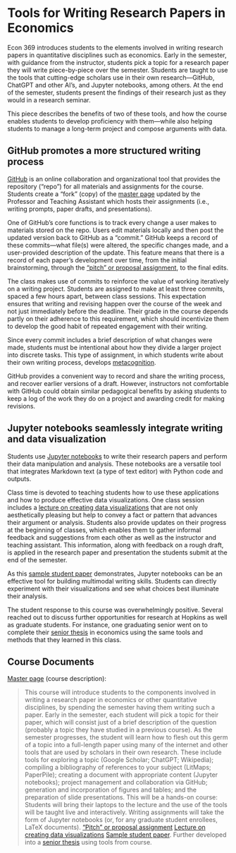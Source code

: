 # Tools for Writing Research Papers in Economics
Econ 369 introduces students to the elements involved in writing research
papers in quantitative disciplines such as economics. Early in the semester,
with guidance from the instructor, students pick a topic for a research paper
they will write piece-by-piece over the semester. Students are taught to use
the tools that cutting-edge scholars use in their own research—GitHub, ChatGPT
and other AI’s, and Jupyter notebooks, among others. At the end of the
semester, students present the findings of their research just as they would in
a research seminar.

This piece describes the benefits of two of these tools, and how the course
enables students to develop proficiency with them—while also helping students
to manage a long-term project and compose arguments with data.

## GitHub promotes a more structured writing process
[GitHub](https://github.com/) is an online collaboration and organizational
tool that provides the repository (“repo”) for all materials and assignments
for the course. Students create a “fork” (copy) of the [master
page](https://github.com/llorracc/as.180.369) updated by the Professor and
Teaching Assistant which hosts their assignments (i.e., writing prompts, paper
drafts, and presentations).

One of GitHub’s core functions is to track every change a user makes to
materials stored on the repo. Users edit materials locally and then post the
updated version back to GitHub as a “commit.” GitHub keeps a record of these
commits—what file(s) were altered, the specific changes made, and a
user-provided description of the update. This feature means that there is a
record of each paper’s development over time, from the initial brainstorming,
through the [“pitch” or proposal assignment](https://github.com/llorracc/as.180.369/tree/main/materials/pitch#mon-sep-25-research-pitches), to the final edits.

The class makes use of commits to reinforce the value of working iteratively on
a writing project. Students are assigned to make at least three commits, spaced
a few hours apart, between class sessions. This expectation ensures that
writing and revising happen over the course of the week and not just
immediately before the deadline.  Their grade in the course depends partly on
their adherence to this requirement, which should incentivize them to develop
the good habit of repeated engagement with their writing.

Since every commit includes a brief description of what changes were made,
students must be intentional about how they divide a larger project into
discrete tasks. This type of assignment, in which students write about their
own writing process, develops [metacognition](https://krieger.jhu.edu/writing-program/writing-toolkit/concepts-and-practices/writing-for-metacognition/).

GitHub provides a convenient way to record and share the writing process, and
recover earlier versions of a draft. However, instructors not comfortable with
GitHub could obtain similar pedagogical benefits by asking students to keep a
log of the work they do on a project and awarding credit for making revisions.

## Jupyter notebooks seamlessly integrate writing and data visualization

Students use [Jupyter notebooks](https://jupyter.org/) to write their research
papers and perform their data manipulation and analysis. These notebooks are a
versatile tool that integrates Markdown text (a type of text editor) with
Python code and outputs.

Class time is devoted to teaching students how to use these applications and
how to produce effective data visualizations. One class session includes a
[lecture on creating data visualizations](https://github.com/llorracc/as.180.369/blob/ba9d6ad1c17e8858fd0ec46687bba9e5d390eec1/contrib/camriddell/JHU%20Effective%20Data%20Visualization.pdf)
that are not only aesthetically pleasing but help to convey a fact or pattern
that advances their argument or analysis. Students also provide updates on
their progress at the beginning of classes, which enables them to gather
informal feedback and suggestions from each other as well as the instructor and
teaching assistant. This information, along with feedback on a rough draft, is
applied in the research paper and presentation the students submit at the end
of the semester.

As this [sample student paper](https://github.com/avnikadubey/as.180.369/blob/main/contrib/avnikadubey/jupyterbook-avnikadubey/avnikadubey-paper.ipynb)
demonstrates, Jupyter notebooks can be an
effective tool for building multimodal writing skills. Students can directly
experiment with their visualizations and see what choices best illuminate their
analysis.

The student response to this course was overwhelmingly positive. Several
reached out to discuss further opportunities for research at Hopkins as well as
graduate students. For instance, one graduating senior went on to complete
their [senior thesis](https://github.com/avnikadubey/as.180.369/blob/main/contrib/avnikadubey/Senior%20Thesis/seniorthesisdraft.ipynb)
in economics using the same tools and methods that they learned in this class.

## Course Documents
[Master page](https://github.com/llorracc/as.180.369) (course description):
> This course will introduce students to the components involved in writing a
> research paper in economics or other quantitative disciplines, by spending
> the semester having them writing such a paper. Early in the semester, each
> student will pick a topic for their paper, which will consist just of a brief
> description of the question (probably a topic they have studied in a previous
> course). As the semester progresses, the student will learn how to flesh out
> this germ of a topic into a full-length paper using many of the internet and
> other tools that are used by scholars in their own research. These include
> tools for exploring a topic (Google Scholar; ChatGPT; Wikipedia); compiling a
> bibliography of references to your subject (LitMaps; PaperPile); creating a
> document with appropriate content (Jupyter notebooks); project management and
> collaboration via GitHub; generation and incorporation of figures and tables;
> and the preparation of slide presentations. This will be a hands-on course:
> Students will bring their laptops to the lecture and the use of the tools
> will be taught live and interactively. Writing assignments will take the form
> of Jupyter notebooks (or, for any graduate student enrollees, LaTeX
> documents).
[“Pitch” or proposal assignment](https://github.com/llorracc/as.180.369/tree/main/materials/pitch#mon-sep-25-research-pitches)
[Lecture on creating data visualizations](https://github.com/llorracc/as.180.369/blob/ba9d6ad1c17e8858fd0ec46687bba9e5d390eec1/contrib/camriddell/JHU%20Effective%20Data%20Visualization.pdf)
[Sample student paper](https://github.com/avnikadubey/as.180.369/blob/main/contrib/avnikadubey/jupyterbook-avnikadubey/avnikadubey-paper.ipynb). Further developed into a [senior thesis](https://github.com/avnikadubey/as.180.369/blob/main/contrib/avnikadubey/Senior%20Thesis/seniorthesisdraft.ipynb) using tools from course.

